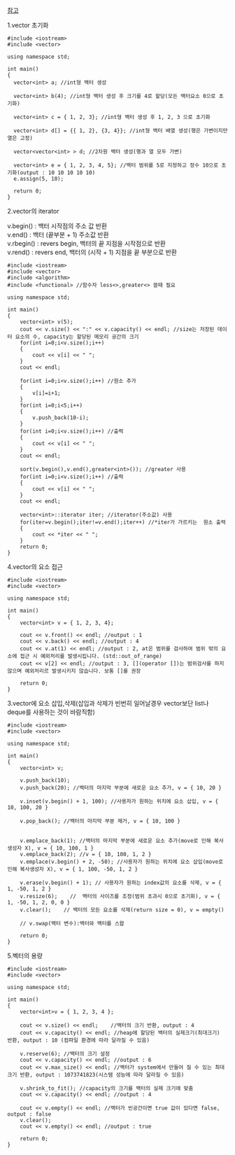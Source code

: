 [참고](https://hwan-shell.tistory.com/119)

1.vector 초기화

    #include <iostream>
    #include <vector>

    using namespace std;

    int main()
    {
      vector<int> a; //int형 백터 생성

      vector<int> b(4); //int형 백터 생성 후 크기를 4로 할당(모든 백터요소 0으로 초기화)

      vector<int> c = { 1, 2, 3}; //int형 백터 생성 후 1, 2, 3 으로 초기화

      vector<int> d[] = {{ 1, 2}, {3, 4}}; //int형 백터 배열 생성(행은 가변이지만 열은 고정)

      vector<vector<int> > d; //2차원 백터 생성(행과 열 모두 가변)

      vector<int> e = { 1, 2, 3, 4, 5}; //백터 범위를 5로 지정하고 정수 10으로 초기화(output : 10 10 10 10 10)
      e.assign(5, 10);

      return 0;
    }

2.vector의 iterator

v.begin() : 백터 시작점의 주소 값 반환  
v.end() : 백터 (끝부분 + 1) 주소값 반환  
v.rbegin() : revers begin, 백터의 끝 지점을 시작점으로 반환  
v.rend() : revers end, 백터의 (시작 + 1) 지점을 끝 부분으로 반환

    #include <iostream>
    #include <vector>
    #include <algorithm>
    #include <functional> //함수자 less<>,greater<> 쓸때 필요

    using namespace std;

    int main()
    {
        vector<int> v(5);
        cout << v.size() << ":" << v.capacity() << endl; //size는 저장된 데이터 요소의 수, capacity는 할당된 메모리 공간의 크기
        for(int i=0;i<v.size();i++)
        {
            cout << v[i] << " ";
        }
        cout << endl;

        for(int i=0;i<v.size();i++) //원소 추가
        {
            v[i]=i+1;       
        }
        for(int i=0;i<5;i++)
        {
            v.push_back(10-i);
        }
        for(int i=0;i<v.size();i++) //출력
        {
            cout << v[i] << " ";
        }
        cout << endl;

        sort(v.begin(),v.end(),greater<int>()); //greater 사용
        for(int i=0;i<v.size();i++) //출력
        {
            cout << v[i] << " ";
        }
        cout << endl;

        vector<int>::iterator iter; //iterator(주소값) 사용
        for(iter=v.begin();iter!=v.end();iter++) //*iter가 가르키는  원소 출력
        {
            cout << *iter << " ";
        }
        return 0;
    }
   
4.vector의 요소 접근

    #include <iostream>
    #include <vector>

    using namespace std;

    int main()
    {
        vector<int> v = { 1, 2, 3, 4};

        cout << v.front() << endl; //output : 1
        cout << v.back() << endl; //output : 4
        cout << v.at(1) << endl; //output : 2, at은 범위를 검사하여 범위 밖의 요소에 접근 시 예외처리를 발생시킵니다. (std::out_of_range)
        cout << v[2] << endl; //output : 3​, [](operator [])는 범위검사를 하지 않으며 예외처리르 발생시키지 않습니다. 보통 []를 권장

        return 0;
    }
    
3.vector에 요소 삽입,삭제(삽입과 삭제가 빈번히 일어날경우 vector보단 list나 deque를 사용하는 것이 바람직함)
    
    #include <iostream>
    #include <vector>

    using namespace std;

    int main()
    {
        vector<int> v;

        v.push_back(10);
        v.push_back(20); //백터의 마지막 부분에 새로운 요소 추가, v = { 10, 20 }

        v.inset(v.begin() + 1, 100); //사용자가 원하는 위치에 요소 삽입, v = { 10, 100, 20 }

        v.pop_back(); //백터의 마지막 부분 제거, v = { 10, 100 }


        v.emplace_back(1); //백터의 마지막 부분에 새로운 요소 추가(move로 인해 복사생성자 X), v = { 10, 100, 1 }
        v.emplace_back(2); //v = { 10, 100, 1, 2 }
        v.emplace(v.begin() + 2, -50); //사용자가 원하는 위치에 요소 삽입(move로 인해 복사생성자 X), v = { 1, 100, -50, 1, 2 }

        v.erase(v.begin() + 1); // 사용자가 원하는 index값의 요소를 삭제, v = { 1, -50, 1, 2 }
        v.resize(6);    //  백터의 사이즈를 조정(범위 초과시 0으로 초기화), v = { 1, -50, 1, 2, 0, 0 }
        v.clear();    // 백터의 모든 요소를 삭제(return size = 0), v = empty()

        // v.swap(백터 변수):백터와 백터를 스왑

        return 0;
    }

5.벡터의 용량
    
    #include <iostream>
    #include <vector>

    using namespace std;

    int main()
    {
        vector<int>v = { 1, 2, 3, 4 };

        cout << v.size() << endl;    //백터의 크기 반환, output : 4
        cout << v.capacity() << endl; //heap에 할당된 백터의 실제크기(최대크기) 반환, output : 10 (컴파일 환경에 따라 달라질 수 있음)

        v.reserve(6); //백터의 크기 설정
        cout << v.capacity() << endl; //output : 6
        cout << v.max_size() << endl; //백터가 system에서 만들어 질 수 있는 최대 크기 반환, output : 1073741823(시스템 성능에 따라 달라질 수 있음)

        v.shrink_to_fit(); //capacity의 크기를 백터의 실제 크기에 맞춤
        cout << v.capacity() << endl; //output : 4

        cout << v.empty() << endl; //백터가 빈공간이면 true 값이 있다면 false, output : false
        v.clear();
        cout << v.empty() << endl; //output : true​

        return 0;
    }
